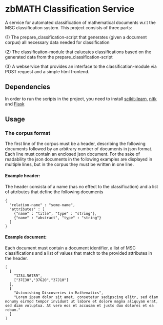 # zbMATH Classification Service

A service for automated classification of mathematical documents w.r.t the MSC classification system.
This project consists of three parts:

  (1) The prepare_classification-script that generates (given a document corpus) all necessary data needed for classification
  
  (2) The classificaiton-module that calucates classifications based on the generated data from the prepare_classification-script
  
  (3) A webservice that provides an interface to the classification-module via POST request and a simple html frontend.

## Dependencies
In order to run the scripts in the project, you need to install [scikit-learn](http://scikit-learn.org/stable/install.html), [nltk](http://www.nltk.org/install.html) and [Flask](http://flask.pocoo.org/)

## Usage

### The corpus format
The first line of the corpus must be a header, describing the following documents followed by an arbitrary number of documents in json format. Each line must contain an enclosed json document.
For the sake of readability the json documents in the following examples are displayed in multiple lines, but in the corpus they must be written in one line.

#### Example header:
The header consista of a name (has no effect to the classification) and a list of attributes that define the following documents

    {
      "relation-name" : "some-name", 
      "attributes" : [
        {"name" : "title", "type" : "string"}, 
        {"name" : "abstract", "type" : "string"}
      ]
    }
    
#### Example document:
Each document must contain a document identifier, a list of MSC classifications and a list of values that match to the provided attributes in the header.
    
    [
      [
        "1234.56789",
        ["37E30","37G20","37J10"]
      ],
      [
        "Astonishing Discoveries in Mathematics",
        "Lorem ipsum dolor sit amet, consetetur sadipscing elitr, sed diam nonumy eirmod tempor invidunt ut labore et dolore magna aliquyam erat, sed diam voluptua. At vero eos et accusam et justo duo dolores et ea rebum."
      ]
    ]
    
    

